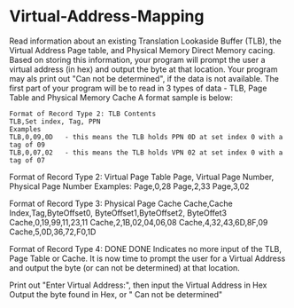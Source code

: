 # Virtual-Address-Mapping

Read information about an existing Translation Lookaside Buffer (TLB), the Virtual Address Page table, and Physical Memory Direct Memory cacing.
Based on storing this information, your program will prompt the user a virtual address (in hex) and output the byte at that location.
Your program may als print out "Can not be determined", if the data is not available.
The first part of your program will be to read in 3 types of data - TLB, Page Table and Physical Memory Cache
A format sample is below:

```
Format of Record Type 2: TLB Contents
TLB,Set index, Tag, PPN
Examples
TLB,0,09,0D   - this means the TLB holds PPN 0D at set index 0 with a tag of 09
TLB,0,07,02   - this means the TLB holds VPN 02 at set index 0 with a tag of 07
```
Format of Record Type 2: Virtual Page Table
Page, Virtual Page Number, Physical Page Number
Examples:
Page,0,28
Page,2,33
Page,3,02

Format of Record Type 3: Physical Page Cache
Cache,Cache Index,Tag,ByteOffset0, ByteOffset1,ByteOffset2, ByteOffet3
Cache,0,19,99,11,23,11
Cache,2,1B,02,04,06,08
Cache,4,32,43,6D,8F,09
Cache,5,0D,36,72,F0,1D

Format of Record Type 4:  DONE
DONE
Indicates no more input of the TLB, Page Table or Cache. It is now time to prompt the user for a Virtual Address and output the byte (or can not be determined) at that location.

Print out "Enter Virtual Address:", then input the Virtual Address in Hex
Output the byte found in Hex, or " Can not be determined"
